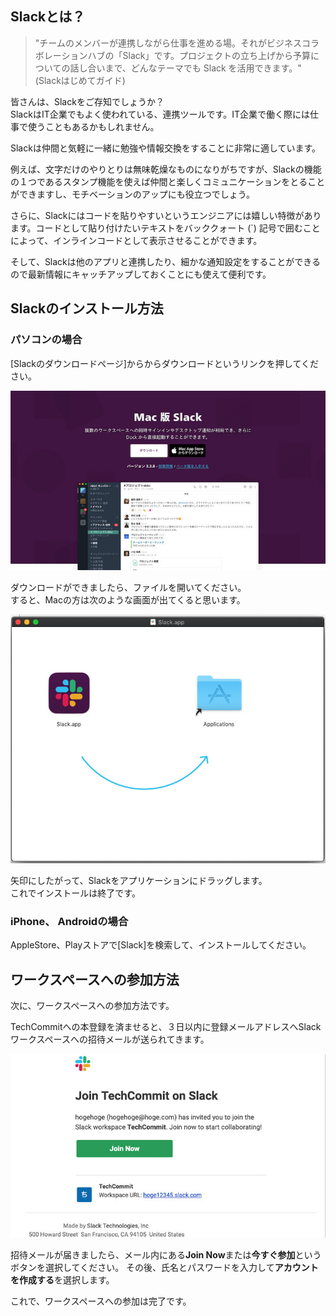 ## Slackとは？
> "チームのメンバーが連携しながら仕事を進める場。それがビジネスコラボレーションハブの「Slack」です。プロジェクトの立ち上げから予算についての話し合いまで、どんなテーマでも Slack を活用できます。" (Slackはじめてガイド)

皆さんは、Slackをご存知でしょうか？  
SlackはIT企業でもよく使われている、連携ツールです。IT企業で働く際には仕事で使うこともあるかもしれません。

Slackは仲間と気軽に一緒に勉強や情報交換をすることに非常に適しています。

例えば、文字だけのやりとりは無味乾燥なものになりがちですが、Slackの機能の１つであるスタンプ機能を使えば仲間と楽しくコミュニケーションをとることができますし、モチベーションのアップにも役立つでしょう。

さらに、Slackにはコードを貼りやすいというエンジニアには嬉しい特徴があります。コードとして貼り付けたいテキストをバッククォート  (`) 記号で囲むことによって、インラインコードとして表示させることができます。

そして、Slackは他のアプリと連携したり、細かな通知設定をすることができるので最新情報にキャッチアップしておくことにも使えて便利です。

## Slackのインストール方法
### パソコンの場合
[Slackのダウンロードページ]からからダウンロードというリンクを押してください。

![Slackダウンロードページ](images/join-slack/slack-download-page.jpg)

ダウンロードができましたら、ファイルを開いてください。  
すると、Macの方は次のような画面が出てくると思います。

![Slackのインストール](images/join-slack/install-slack.jpg)

矢印にしたがって、Slackをアプリケーションにドラッグします。  
これでインストールは終了です。

### iPhone、 Androidの場合
AppleStore、Playストアで[Slack]を検索して、インストールしてください。

## ワークスペースへの参加方法
次に、ワークスペースへの参加方法です。

TechCommitへの本登録を済ませると、３日以内に登録メールアドレスへSlackワークスペースへの招待メールが送られてきます。

![招待メール](images/join-slack/slack-invitation-email.jpg)

招待メールが届きましたら、メール内にある**Join Now**または**今すぐ参加**というボタンを選択してください。
その後、氏名とパスワードを入力して**アカウントを作成する**を選択します。

これで、ワークスペースへの参加は完了です。
